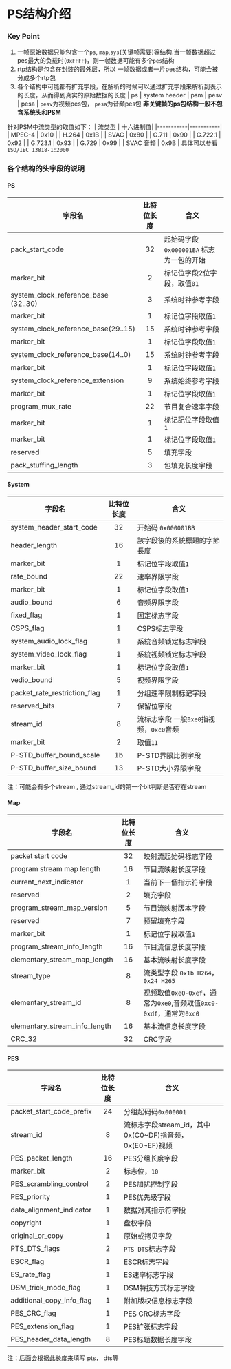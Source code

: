 # PS结构介绍

### Key Point 
1. 一帧原始数据只能包含一个`ps`, `map`,`sys`(关键帧需要)等结构.当一帧数据超过pes最大的负载时(`0xFFFF`)，则一帧数据可能有多个`pes`结构 
2. rtp结构是包含在封装的最外层，所以 一帧数据或者一片pes结构，可能会被分成多个rtp包
3. 各个结构中可能都有扩充字段，在解析的时候可以通过扩充字段来解析到表示的长度，从而得到真实的原始数据的长度
| ps | system header | psm | pesv | pesa |
`pesv`为视频pes包， `pesa`为音频pes包
**非关键帧的ps包结构一般不包含系统头和PSM**

针对PSM中流类型的取值如下：
| 流类型     |   十六进制值|
|-----------|-----------|
| MPEG-4    | 0x10      |
| H.264     | 0x1B      |
| SVAC      | 0x80      |
| G.711     | 0x90      |
| G.722.1   | 0x92      |
| G.723.1   | 0x93      |
| G.729     | 0x99      |
| SVAC 音频  | 0x9B      |
具体可以参看`ISO/IEC 13818-1:2000`

### 各个结构的头字段的说明

#### PS 
| 字段名 | 比特位长度 | 含义|
|------------------|:-----:|----------------------------------------|
| pack_start_code  | 32 |  起始码字段`0x000001BA` 标志为一包的开始 |
| marker_bit |2|标记位字段2位字段，取值`01`| 
| system_clock_reference_base (32..30) |3|系统时钟参考字段|
| marker_bit | 1| 标记位字段取值`1` |
| system_clock_reference_base(29..15) |15|系统时钟参考字段 |
| marker_bit |1 |标记位字段取值`1` |
| system_clock_reference_base(14..0) |15|系统时钟参考字段 |
| marker_bit |1 |标记位字段取值`1`|	
| system_clock_reference_extension |9|系统始终参考字段 |
| marker_bit |1|标记位字段取值`1`|
| program_mux_rate |22|节目复合速率字段 |
| marker_bit |1| 标记記位字段取值`1`|
| marker_bit |1| 标记位字段取值`1`|
| reserved  |5| 填充字段 |
| pack_stuffing_length |3 |包填充长度字段|



#### System 
| 字段名 | 比特位长度 | 含义|
|------------------|:-----:|----------------------------------------|
| system_header_start_code | 32| 开始码 `0x000001BB` |
| header_length |16|該字段後的系統標題的字節長度 |
| marker_bit |1| 标记位字段取值`1` |
| rate_bound |22|速率界限字段 |
| marker_bit |1|标记位字段取值`1`| 
| audio_bound |6| 音频界限字段 |
| fixed_flag |1|固定标志字段 |
| CSPS_flag |1|CSPS标志字段 |
| system_audio_lock_flag |1|系統音频锁定标志字段 |
| system_video_lock_flag |1| 系統视频锁定标志字段|
| marker_bit |1| 标记位字段取值`1`| 
| vedio_bound |5| 视频界限字段 |
| packet_rate_restriction_flag|1 |分组速率限制标记字段|
| reserved_bits |7| 保留位字段|
| stream_id |8| 流标志字段  一般`0xe0`指视频，`0xc0`音频|
| marker_bit |2|取值`11` |
| P-STD_buffer_bound_scale |1b| P-STD界限比例字段|
|P-STD_buffer_size_bound |13|P-STD大小界限字段|
注：可能会有多个stream , 通过stream_id的第一个bit判断是否存在stream

#### Map
| 字段名 | 比特位长度 | 含义|
|------------------|:-----:|----------------------------------------| 
| packet start code |32|映射流起始码标志字段|
| program stream map length |16|节目流映射长度字段 |
| current_next_indicator |1|当前下一個指示符字段 |
| reserved |2|填充字段 |
| program_stream_map_version|5|节目流映射版本字段 |
| reserved |7|预留填充字段|
| marker_bit |1|标记位字段取值`1`|
| program_stream_info_length |16| 节目流信息长度字段 |
| elementary_stream_map_length|16|基本流映射长度字段 |
| stream_type |8| 流类型字段 `0x1b H264`， `0x24 H265`|
| elementary_stream_id |8|视频取值`0xe0-0xef`，通常为`0xe0`,音频取值`0xc0-0xdf`，通常为`0xc0`|
| elementary_stream_info_length |16|基本流信息长度字段 |
| CRC_32 |32| CRC字段|


#### PES 
| 字段名 | 比特位长度 | 含义|
|------------------|:-----:|----------------------------------------| 
| packet_start_code_prefix |24| 分组起码码`0x000001` |
| stream_id  |8|流标志字段stream_id，其中0x(C0~DF)指音频，0x(E0~EF)视频|
| PES_packet_length |16| PES分组长度字段|
| marker_bit|2| 标志位，`10`|
| PES_scrambling_control |2|PES加扰控制字段 |
| PES_priority |1| PES优先级字段 |
| data_alignment_indicator |1|数据对其指示符字段|
| copyright |1| 盘权字段|
| original_or_copy |1| 原始或拷贝字段 |
| PTS_DTS_flags |2| `PTS DTS`标志字段|
| ESCR_flag |1|ESCR标志字段| 
| ES_rate_flag |1|ES速率标志字段| 
| DSM_trick_mode_flag |1|DSM特技方式标志字段 |
| additional_copy_info_flag |1|附加版权信息标志字段 |
| PES_CRC_flag |1|PES CRC标志字段 |
| PES_extension_flag|1| PES扩张标志字段 |
| PES_header_data_length| 8| PES标题数据长度字段 |

注：后面会根据此长度来填写 pts， dts等
